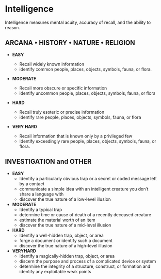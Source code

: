 # Intelligence

Intelligence measures mental acuity, accuracy of recall, and the ability to reason.

## ARCANA • HISTORY • NATURE • RELIGION

- **EASY**
  - Recall widely known information
  - identify common people, places, objects, symbols, fauna, or flora.

- **MODERATE**
  - Recall more obscure or specific information
  - identify uncommon people, places, objects, symbols, fauna, or flora

- **HARD**
  - Recall truly esoteric or precise information
  - identify rare people, places, objects, symbols, fauna, or flora

- **VERY HARD**
  - Recall information that is known only by a privileged few
  - Identify exceedingly rare people, places, objects, symbols, fauna, or flora.

## INVESTIGATION and OTHER

- **EASY**
  - Identify a particularly obvious trap or a secret or coded message left by a contact
  - communicate a simple idea with an intelligent creature you don’t share a language with
  - discover the true nature of a low-level illusion
- **MODERATE**
  - Identify a typical trap
  - determine time or cause of death of a recently deceased creature
  - estimate the material worth of an item
  - discover the true nature of a mid-level illusion
- **HARD**
  - Identify a well-hidden trap, object, or area
  - forge a document or identify such a document
  - discover the true nature of a high-level illusion
- **VERYHARD**
  - Identify a magically-hidden trap, object, or area
  - discern the purpose and process of a complicated device or system
  - determine the integrity of a structure, construct, or formation and identify any exploitable weak points
